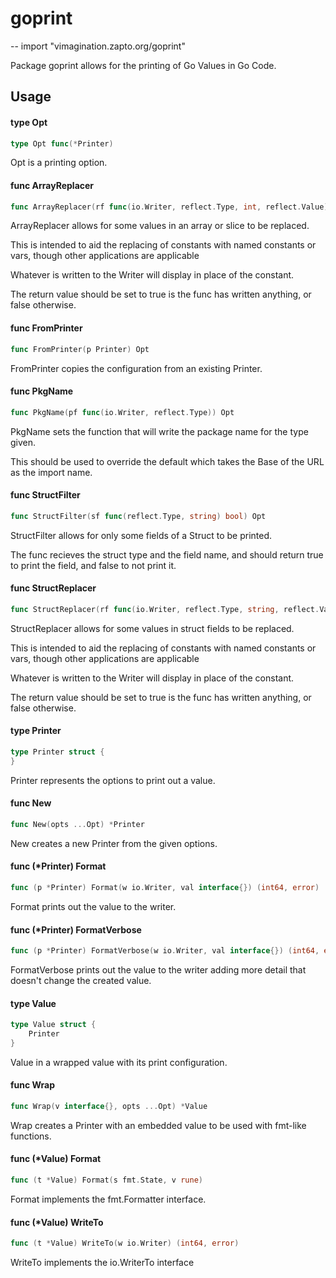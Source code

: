 # goprint
--
    import "vimagination.zapto.org/goprint"

Package goprint allows for the printing of Go Values in Go Code.

## Usage

#### type Opt

```go
type Opt func(*Printer)
```

Opt is a printing option.

#### func  ArrayReplacer

```go
func ArrayReplacer(rf func(io.Writer, reflect.Type, int, reflect.Value) bool) Opt
```
ArrayReplacer allows for some values in an array or slice to be replaced.

This is intended to aid the replacing of constants with named constants or vars,
though other applications are applicable

Whatever is written to the Writer will display in place of the constant.

The return value should be set to true is the func has written anything, or
false otherwise.

#### func  FromPrinter

```go
func FromPrinter(p Printer) Opt
```
FromPrinter copies the configuration from an existing Printer.

#### func  PkgName

```go
func PkgName(pf func(io.Writer, reflect.Type)) Opt
```
PkgName sets the function that will write the package name for the type given.

This should be used to override the default which takes the Base of the URL as
the import name.

#### func  StructFilter

```go
func StructFilter(sf func(reflect.Type, string) bool) Opt
```
StructFilter allows for only some fields of a Struct to be printed.

The func recieves the struct type and the field name, and should return true to
print the field, and false to not print it.

#### func  StructReplacer

```go
func StructReplacer(rf func(io.Writer, reflect.Type, string, reflect.Value) bool) Opt
```
StructReplacer allows for some values in struct fields to be replaced.

This is intended to aid the replacing of constants with named constants or vars,
though other applications are applicable

Whatever is written to the Writer will display in place of the constant.

The return value should be set to true is the func has written anything, or
false otherwise.

#### type Printer

```go
type Printer struct {
}
```

Printer represents the options to print out a value.

#### func  New

```go
func New(opts ...Opt) *Printer
```
New creates a new Printer from the given options.

#### func (*Printer) Format

```go
func (p *Printer) Format(w io.Writer, val interface{}) (int64, error)
```
Format prints out the value to the writer.

#### func (*Printer) FormatVerbose

```go
func (p *Printer) FormatVerbose(w io.Writer, val interface{}) (int64, error)
```
FormatVerbose prints out the value to the writer adding more detail that doesn't
change the created value.

#### type Value

```go
type Value struct {
	Printer
}
```

Value in a wrapped value with its print configuration.

#### func  Wrap

```go
func Wrap(v interface{}, opts ...Opt) *Value
```
Wrap creates a Printer with an embedded value to be used with fmt-like
functions.

#### func (*Value) Format

```go
func (t *Value) Format(s fmt.State, v rune)
```
Format implements the fmt.Formatter interface.

#### func (*Value) WriteTo

```go
func (t *Value) WriteTo(w io.Writer) (int64, error)
```
WriteTo implements the io.WriterTo interface
